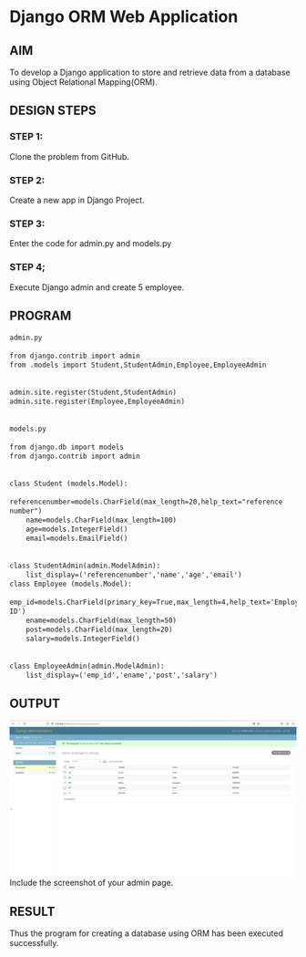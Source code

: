 # Django ORM Web Application

## AIM
To develop a Django application to store and retrieve data from a database using Object Relational Mapping(ORM).


## DESIGN STEPS

### STEP 1:
Clone the problem from GitHub.

### STEP 2:
Create a new app in Django Project.

### STEP 3:
Enter the code for admin.py and models.py

### STEP 4;
Execute Django admin and create 5 employee.

## PROGRAM
```
admin.py

from django.contrib import admin
from .models import Student,StudentAdmin,Employee,EmployeeAdmin


admin.site.register(Student,StudentAdmin)
admin.site.register(Employee,EmployeeAdmin)


models.py

from django.db import models
from django.contrib import admin


class Student (models.Model):
    referencenumber=models.CharField(max_length=20,help_text="reference number")
    name=models.CharField(max_length=100)
    age=models.IntegerField()
    email=models.EmailField()


class StudentAdmin(admin.ModelAdmin):
    list_display=('referencenumber','name','age','email')
class Employee (models.Model):
    emp_id=models.CharField(primary_key=True,max_length=4,help_text='Employee ID')
    ename=models.CharField(max_length=50)
    post=models.CharField(max_length=20)
    salary=models.IntegerField()


class EmployeeAdmin(admin.ModelAdmin):
    list_display=('emp_id','ename','post','salary')

```

## OUTPUT
![output](django.png)
Include the screenshot of your admin page.


## RESULT
Thus the program for creating a database using ORM has been executed successfully.